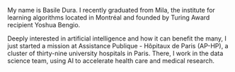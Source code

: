 My name is Basile Dura. I recently graduated from Mila, the institute for learning algorithms located in Montréal and founded by Turing Award recipient Yoshua Bengio.

Deeply interested in artificial intelligence and how it can benefit the many, I just started a mission at Assistance Publique - Hôpitaux de Paris (AP-HP), a cluster of thirty-nine university hospitals in Paris. There, I work in the data science team, using AI to accelerate health care and medical research.
